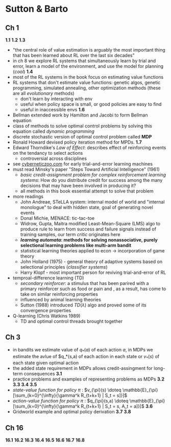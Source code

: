 # Sutton & Barto

## Ch 1
__1.1__
__1.2__
__1.3__
- "the central role of value estimation is arguably the most important thing that has been learned about RL over the last six decades"
- in ch 8 we explore RL systems that simultaneously learn by trial and error, learn a model of the environment, and use the model for planning (*cool*)
__1.4__
- most of the RL systems in the book focus on estimating value functions
- RL systems that don't estimate value functions: genetic algos, genetic programming, simulated annealing, other optimization methods (these are all *evolutionary* methods)
    - don't learn by interacting with env
    - useful when policy space is small, or good policies are easy to find
    - useful in inaccessible envs
__1.6__
- Bellman extended work by Hamilton and Jacobi to form Bellman equation
- class of methods to solve optimal control problems by solving this equation called *dynamic programming*
- discrete stochastic version of optimal control problem called __MDP__
- Ronald Howard devised policy iteration method for MPDs. 
__1.7__
- Edward Thorndike's *Law of Effect*: describes effect of reinforcing events on the tendancy to select actions
    - controversial across disciplines
- see [cyberneticzoo.com](http://cyberneticzoo.com/) for early trial-and-error learning machines
- must read Minsky's paper "Steps Toward Artificial Intelligence" (1961)
    - *basic credit-assignment problem for complex reinforcement learning systems*: How do you distribute credit for success among the many decisions that may have been involved in producing it? 
    - all methods in this book essential attempt to solve that problem
- more readings
    - John Andreae, STeLLA system: internal model of world and "internal monologue" to deal with hidden state, goal of generating novel events
    - Donal Michie, MENACE: tic-tac-toe
    - Widrow, Gupta, Maitra modified Least-Mean-Square (LMS) algo to produce rule to learn from success and failure signals instead of training samples, our term *critic* originates here
    - __*learning automata*: methods for solving nonassociative, purely selectional learning problems like multi-arm bandit__
    - statistical learning theories applied to econ -> incorporation of game theory
    - John Holland (1975) - general theory of adaptive systems based on selectional principles (*classifier systems*)
    - Harry Klopf - most important person for reviving trial-and-error of RL
- temproal-difference learning (TD)
    - *secondary reinforcer*: a stimulus that has been parired with a primary reinforcer such as food or pain and , as a result, has come to take on similar reinforcing properties
    - influenced by animal learning theories
    - Sutton (1988) introduced $TD(\lambda)$ algo and proved some of its convergence properties
- Q-learning (Chris Watkins 1989)
    - TD and optimal control threads brought together


## Ch 3 
- in bandits we estimate value of $q_*(a)$ of each action $a$, in MDPs we estimate the avlue of $q_*(s,a) of each action in each state or $v_*(s)$ of each state given optimal action
- the added state requirement in MDPs allows credit-assingment for long-term consequences
__3.1__
- practice problems and examples of representing problems as MDPs
__3.2__
__3.3__
__3.4__
__3.5__
- *state-value function for policy* $\pi$ : $v_{\pi}(s) \doteq \mathbb{E}_{\pi}[\sum_{k=0}^{\infty}{\gamma^k R_{t+k+1} | S_t = s]}]$
- *action-value function for policy* $\pi$ : $q_{\pi}(s,a) \doteq \mathbb{E}_{\pi}[\sum_{k=0}^{\infty}{\gamma^k R_{t+k+1} | S_t = s, A_t = a]}]$
__3.6__
- Gridworld example and optimal policy derivation
__3.7__
__3.8__


## Ch 16 
__16.1__
__16.2__
__16.3__
__16.4__
__16.5__
__16.6__
__16.7__
__16.8__